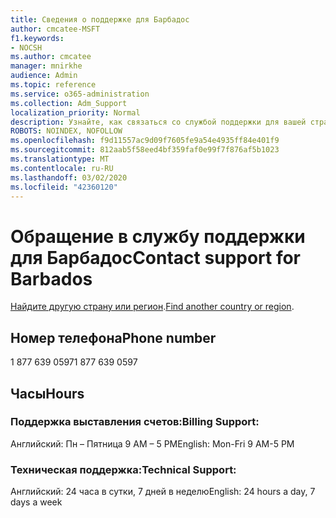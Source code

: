 ```yaml
---
title: Сведения о поддержке для Барбадос
author: cmcatee-MSFT
f1.keywords:
- NOCSH
ms.author: cmcatee
manager: mnirkhe
audience: Admin
ms.topic: reference
ms.service: o365-administration
ms.collection: Adm_Support
localization_priority: Normal
description: Узнайте, как связаться со службой поддержки для вашей страны или региона.
ROBOTS: NOINDEX, NOFOLLOW
ms.openlocfilehash: f9d11557ac9d09f7605fe9a54e4935ff84e401f9
ms.sourcegitcommit: 812aab5f58eed4bf359faf0e99f7f876af5b1023
ms.translationtype: MT
ms.contentlocale: ru-RU
ms.lasthandoff: 03/02/2020
ms.locfileid: "42360120"
---
```

# <a name="contact-support-for-barbados"></a><span data-ttu-id="e56b5-103">Обращение в службу поддержки для Барбадос</span><span class="sxs-lookup"><span data-stu-id="e56b5-103">Contact support for Barbados</span></span>

<span data-ttu-id="e56b5-104">[Найдите другую страну или регион](../contact-support-for-business-products.md).</span><span class="sxs-lookup"><span data-stu-id="e56b5-104">[Find another country or region](../contact-support-for-business-products.md).</span></span>

## <a name="phone-number"></a><span data-ttu-id="e56b5-105">Номер телефона</span><span class="sxs-lookup"><span data-stu-id="e56b5-105">Phone number</span></span>
<span data-ttu-id="e56b5-106">1 877 639 0597</span><span class="sxs-lookup"><span data-stu-id="e56b5-106">1 877 639 0597</span></span>

## <a name="hours"></a><span data-ttu-id="e56b5-107">Часы</span><span class="sxs-lookup"><span data-stu-id="e56b5-107">Hours</span></span>
### <a name="billing-support"></a><span data-ttu-id="e56b5-108">Поддержка выставления счетов:</span><span class="sxs-lookup"><span data-stu-id="e56b5-108">Billing Support:</span></span>

<span data-ttu-id="e56b5-109">Английский: Пн – Пятница 9 AM – 5 PM</span><span class="sxs-lookup"><span data-stu-id="e56b5-109">English: Mon-Fri 9 AM-5 PM</span></span>

### <a name="technical-support"></a><span data-ttu-id="e56b5-110">Техническая поддержка:</span><span class="sxs-lookup"><span data-stu-id="e56b5-110">Technical Support:</span></span>

<span data-ttu-id="e56b5-111">Английский: 24 часа в сутки, 7 дней в неделю</span><span class="sxs-lookup"><span data-stu-id="e56b5-111">English: 24 hours a day, 7 days a week</span></span>
